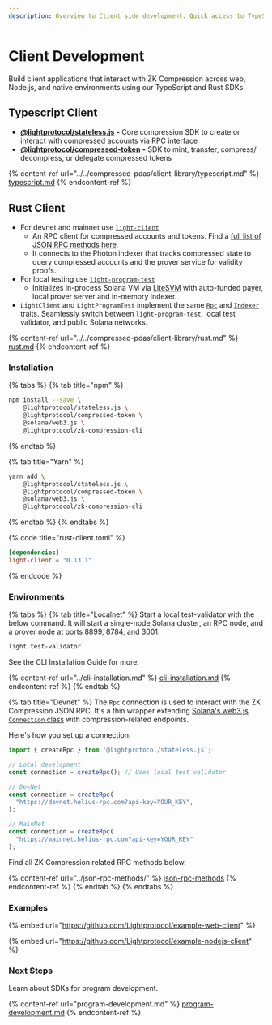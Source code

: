 ```yaml
---
description: Overview to Client side development. Quick access to TypeScript and Rust SDKs.
---
```


# Client Development

Build client applications that interact with ZK Compression across web, Node.js, and native environments using our TypeScript and Rust SDKs.

## Typescript Client <a href="#client-side-sdks" id="client-side-sdks"></a>

* [**@lightprotocol/stateless.js**](https://www.npmjs.com/package/@lightprotocol/stateless.js) **-** Core compression SDK to create or interact with compressed accounts via RPC interface
* [**@lightprotocol/compressed-token**](https://www.npmjs.com/package/@lightprotocol/compressed-token) **-** SDK to mint, transfer, compress/ decompress, or delegate compressed tokens

{% content-ref url="../../compressed-pdas/client-library/typescript.md" %}
[typescript.md](../../compressed-pdas/client-library/typescript.md)
{% endcontent-ref %}

## Rust Client&#x20;

* For devnet and mainnet use [`light-client`](https://docs.rs/light-client)&#x20;
  * An RPC client for compressed accounts and tokens. Find a [full list of JSON RPC methods here](https://www.zkcompression.com/resources/json-rpc-methods).
  * It connects to the Photon indexer that tracks compressed state to query compressed accounts and the prover service for validity proofs.
* For local testing use [`light-program-test`](https://docs.rs/light-program-test)&#x20;
  * Initializes in-process Solana VM via [LiteSVM](https://github.com/LiteSVM/LiteSVM) with auto-funded payer, local prover server and in-memory indexer.&#x20;
* `LightClient` and `LightProgramTest` implement the same [`Rpc`](https://docs.rs/light-client/latest/light_client/rpc/trait.Rpc.html) and [`Indexer`](https://docs.rs/light-client/latest/light_client/indexer/trait.Indexer.html) traits. Seamlessly switch between `light-program-test`, local test validator, and public Solana networks.

{% content-ref url="../../compressed-pdas/client-library/rust.md" %}
[rust.md](../../compressed-pdas/client-library/rust.md)
{% endcontent-ref %}

### Installation

{% tabs %}
{% tab title="npm" %}
```sh
npm install --save \
    @lightprotocol/stateless.js \
    @lightprotocol/compressed-token \
    @solana/web3.js \
    @lightprotocol/zk-compression-cli
```
{% endtab %}

{% tab title="Yarn" %}
```sh
yarn add \
    @lightprotocol/stateless.js \
    @lightprotocol/compressed-token \
    @solana/web3.js \
    @lightprotocol/zk-compression-cli
```
{% endtab %}
{% endtabs %}

{% code title="rust-client.toml" %}
```toml
[dependencies]
light-client = "0.13.1" 
```
{% endcode %}

### Environments

{% tabs %}
{% tab title="Localnet" %}
Start a local test-validator with the below command. It will start a single-node Solana cluster, an RPC node, and a prover node at ports 8899, 8784, and 3001.

```bash
light test-validator 
```

See the CLI Installation Guide for more.

{% content-ref url="../cli-installation.md" %}
[cli-installation.md](../cli-installation.md)
{% endcontent-ref %}
{% endtab %}

{% tab title="Devnet" %}
The `Rpc` connection is used to interact with the ZK Compression JSON RPC. It's a thin wrapper extending [Solana's web3.js `Connection` class](https://solana-labs.github.io/solana-web3.js/classes/Connection.html) with compression-related endpoints.

Here's how you set up a connection:

```typescript
import { createRpc } from '@lightprotocol/stateless.js';

// Local development
const connection = createRpc(); // Uses local test validator

// DevNet
const connection = createRpc(
  "https://devnet.helius-rpc.com?api-key=YOUR_KEY",
);

// MainNet
const connection = createRpc(
  "https://mainnet.helius-rpc.com?api-key=YOUR_KEY"  
);
```

Find all ZK Compression related RPC methods below.

{% content-ref url="../json-rpc-methods/" %}
[json-rpc-methods](../json-rpc-methods/)
{% endcontent-ref %}
{% endtab %}
{% endtabs %}

### Examples

{% embed url="https://github.com/Lightprotocol/example-web-client" %}

{% embed url="https://github.com/Lightprotocol/example-nodejs-client" %}

### Next Steps

Learn about SDKs for program development.

{% content-ref url="program-development.md" %}
[program-development.md](program-development.md)
{% endcontent-ref %}
